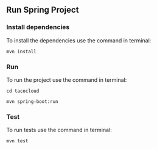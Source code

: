## Run Spring Project

### Install dependencies
To install the dependencies use the command in terminal:
```
mvn install
```

### Run
To run the project use the command in terminal:
```
cd tacocloud
```
```
mvn spring-boot:run
```

### Test
To run tests use the command in terminal:
```
mvn test
```
